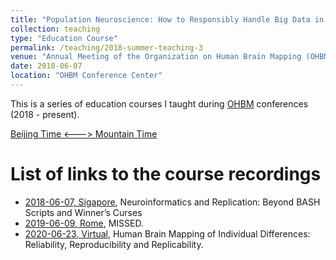 ```yaml
---
title: "Population Neuroscience: How to Responsibly Handle Big Data in the Age of Biobanks?"
collection: teaching
type: "Education Course"
permalink: /teaching/2018-summer-teaching-3
venue: "Annual Meeting of the Organization on Human Brain Mapping (OHBM)"
date: 2018-06-07
location: "OHBM Conference Center"
---
```


This is a series of education courses I taught during [OHBM](https://www.humanbrainmapping.org) conferences (2018 - present).

[Beijing Time <---> Mountain Time](http://www.timebie.com/cn/mountainbeijing.php)

List of links to the course recordings
======

* [2018-06-07, Sigapore](https://www.pathlms.com/ohbm/courses/8246), Neuroinformatics and Replication: Beyond BASH Scripts and Winner’s Curses
* [2019-06-09, Rome](https://www.humanbrainmapping.org/i4a/pages/index.cfm?pageid=3882), MISSED.
* [2020-06-23, Virtual](https://www.humanbrainmapping.org/i4a/pages/index.cfm?pageID=3977), Human Brain Mapping of Individual Differences: Reliability, Reproducibility and Replicability.

